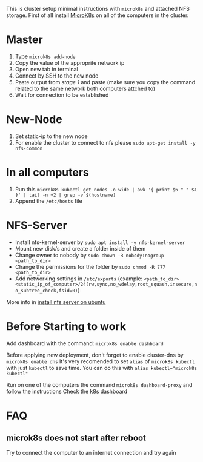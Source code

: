 This is cluster setup minimal instructions with `microk8s` and attached NFS storage.
First of all install [MicroK8s](https://microk8s.io/docs) on all of the computers in the cluster.

# Master
1. Type `microk8s add-node`
2. Copy the value of the approprite network ip
3. Open new tab in terminal
4. Connect by SSH to the new node
5. Paste output from *stage 1* and paste
   (make sure you copy the command related to the same network both computers attched to)
6. Wait for connection to be established

# New-Node
1. Set static-ip to the new node
2. For enable the cluster to connect to nfs please `sudo apt-get install -y nfs-common`

# In all computers
1. Run this `microk8s kubectl get nodes -o wide | awk '{ print $6 " " $1 }' | tail -n +2 | grep -v $(hostname)`
2. Append the `/etc/hosts` file

# NFS-Server
* Install nfs-kernel-server by `sudo apt install -y nfs-kernel-server`
* Mount new disk/s and create a folder inside of them
* Change owner to nobody by `sudo chown -R nobody:nogroup <path_to_dir>`
* Change the permissions for the folder by `sudo chmod -R 777 <path_to_dir>`
* Add networking settings in `/etc/exports` (example: `<path_to_dir> <static_ip_of_computer>/24(rw,sync,no_wdelay,root_squash,insecure,no_subtree_check,fsid=0)`)

More info in [install nfs server on ubuntu](https://www.tecmint.com/install-nfs-server-on-ubuntu/)

# Before Starting to work
Add dashboard with the command: `microk8s enable dashboard`

Before applying new deployment, don't forget to enable cluster-dns by `microk8s enable dns`
It's very recomended to set `alias` of `microk8s kubectl` with just `kubectl` to save time. You can do this with `alias kubectl="microk8s kubectl"`

Run on one of the computers the command `microk8s dashboard-proxy` and follow the instructions
Check the k8s dashboard


# FAQ
## microk8s does not start after reboot
Try to connect the computer to an internet connection and try again